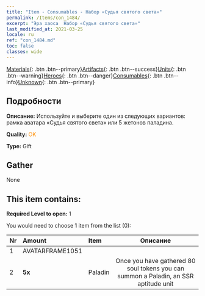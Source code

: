 ```yaml
---
title: "Item - Consumables - Набор «Судья святого света»"
permalink: /Items/con_1484/
excerpt: "Эра хаоса  Набор «Судья святого света»"
last_modified_at: 2021-03-25
locale: ru
ref: "con_1484.md"
toc: false
classes: wide
---
```

 [Materials](/ru/Items/){: .btn .btn--primary}[Artifacts](/ru/Items/Artifacts/){: .btn .btn--success}[Units](/ru/Items/Units/){: .btn .btn--warning}[Heroes](/ru/Items/Heroes/){: .btn .btn--danger}[Consumables](/ru/Items/Consumables/){: .btn .btn--info}[Unknown](/ru/Items/Unknown/){: .btn .btn--primary}

## Подробности
 **Описание:** Используйте и выберите один из следующих вариантов: рамка аватара «Судья святого света» или 5 жетонов паладина.

 **Quality:** <span style="color: #FF8C00">OK</span>

 **Type:** Gift

## Gather

  None

## This item contains:

 **Required Level to open:** 1

 You would need to choose 1 item from the list (0):

  | Nr | Amount |     Item    | Описание |
  |:---|:-------|:------------|:-----------:|
  | 1 | AVATARFRAME1051 | 
  | 2 |  **5x** | Paladin | Once you have gathered 80 soul tokens you can summon a Paladin, an SSR aptitude unit  | 

